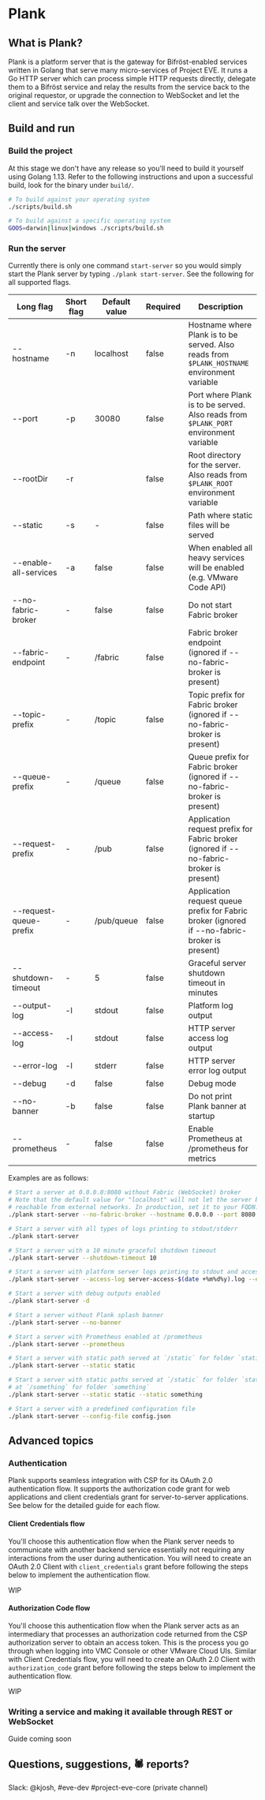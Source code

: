 # Plank

## What is Plank?
Plank is a platform server that is the gateway for Bifröst-enabled services written in Golang that serve many
micro-services of Project EVE. It runs a Go HTTP server which can process simple HTTP requests directly, delegate them
to a Bifröst service and relay the results from the service back to the original requestor, or upgrade the connection
to WebSocket and let the client and service talk over the WebSocket.

## Build and run
### Build the project
At this stage we don't have any release so you'll need to build it yourself using Golang 1.13. Refer to the following
instructions and upon a successful build, look for the binary under `build/`.

```bash
# To build against your operating system
./scripts/build.sh

# To build against a specific operating system
GOOS=darwin|linux|windows ./scripts/build.sh
```

### Run the server
Currently there is only one command `start-server` so you would simply start the Plank server by typing
`./plank start-server`. See the following for all supported flags.

|Long flag|Short flag|Default value|Required|Description|
|----|----|----|----|----|
|--hostname|-n|localhost|false|Hostname where Plank is to be served. Also reads from `$PLANK_HOSTNAME` environment variable|
|--port|-p|30080|false|Port where Plank is to be served. Also reads from `$PLANK_PORT` environment variable|
|--rootDir|-r|<current directory>|false|Root directory for the server. Also reads from `$PLANK_ROOT` environment variable|
|--static|-s|-|false|Path where static files will be served|
|--enable-all-services|-a|false|false|When enabled all heavy services will be enabled (e.g. VMware Code API)|
|--no-fabric-broker|-|false|false|Do not start Fabric broker|
|--fabric-endpoint|-|/fabric|false|Fabric broker endpoint (ignored if --no-fabric-broker is present)|
|--topic-prefix|-|/topic|false|Topic prefix for Fabric broker (ignored if --no-fabric-broker is present)|
|--queue-prefix|-|/queue|false|Queue prefix for Fabric broker (ignored if --no-fabric-broker is present)|
|--request-prefix|-|/pub|false|Application request prefix for Fabric broker (ignored if --no-fabric-broker is present)|
|--request-queue-prefix|-|/pub/queue|false|Application request queue prefix for Fabric broker (ignored if --no-fabric-broker is present)|
|--shutdown-timeout|-|5|false|Graceful server shutdown timeout in minutes|
|--output-log|-l|stdout|false|Platform log output|
|--access-log|-l|stdout|false|HTTP server access log output|
|--error-log|-l|stderr|false|HTTP server error log output|
|--debug|-d|false|false|Debug mode|
|--no-banner|-b|false|false|Do not print Plank banner at startup|
|--prometheus|-|false|false|Enable Prometheus at /prometheus for metrics|

Examples are as follows:
```bash
# Start a server at 0.0.0.0:8080 without Fabric (WebSocket) broker
# Note that the default value for "localhost" will not let the server be
# reachable from external networks. In production, set it to your FQDN.
./plank start-server --no-fabric-broker --hostname 0.0.0.0 --port 8080

# Start a server with all types of logs printing to stdout/stderr
./plank start-server

# Start a server with a 10 minute graceful shutdown timeout
./plank start-server --shutdown-timeout 10

# Start a server with platform server logs printing to stdout and access/error logs to their respective files
./plank start-server --access-log server-access-$(date +%m%d%y).log --error-log server-error-$(date +%m%d%y).log

# Start a server with debug outputs enabled
./plank start-server -d

# Start a server without Plank splash banner
./plank start-server --no-banner

# Start a server with Prometheus enabled at /prometheus
./plank start-server --prometheus

# Start a server with static path served at `/static` for folder `static`
./plank start-server --static static 

# Start a server with static paths served at `/static` for folder `static` and
# at `/something` for folder `something`
./plank start-server --static static --static something

# Start a server with a predefined configuration file
./plank start-server --config-file config.json
```

## Advanced topics
### Authentication
Plank supports seamless integration with CSP for its OAuth 2.0 authentication flow. It
supports the authorization code grant for web applications and client credentials grant for server-to-server
applications. See below for the detailed guide for each flow.

#### Client Credentials flow
You'll choose this authentication flow when the Plank server needs to communicate with another
backend service essentially not requiring any interactions from the user during authentication. You will need to
create an OAuth 2.0 Client with `client_credentials` grant before following the steps below to implement the
authentication flow.

WIP

#### Authorization Code flow
You'll choose this authentication flow when the Plank server acts as an intermediary that processes
an authorization code returned from the CSP authorization server to obtain an access token. This is the process
you go through when logging into VMC Console or other VMware Cloud UIs. Similar with Client Credentials flow,
you will need to create an OAuth 2.0 Client with `authorization_code` grant before following the steps below to
implement the authentication flow.

WIP

### Writing a service and making it available through REST or WebSocket
Guide coming soon

## Questions, suggestions, 🕷 reports?
Slack: @kjosh, #eve-dev #project-eve-core (private channel)
